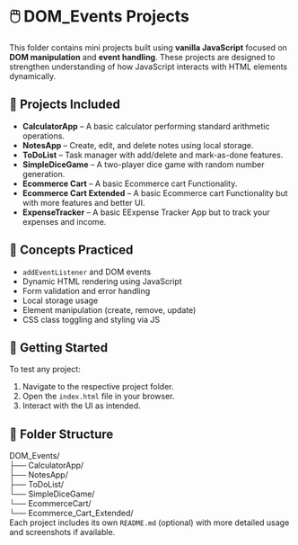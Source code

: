 # 🖱️ DOM_Events Projects

This folder contains mini projects built using **vanilla JavaScript** focused on **DOM manipulation** and **event handling**. These projects are designed to strengthen understanding of how JavaScript interacts with HTML elements dynamically.

## 📂 Projects Included

- **CalculatorApp** – A basic calculator performing standard arithmetic operations.
- **NotesApp** – Create, edit, and delete notes using local storage.
- **ToDoList** – Task manager with add/delete and mark-as-done features.
- **SimpleDiceGame** – A two-player dice game with random number generation.
- **Ecommerce Cart** – A basic Ecommerce cart Functionality.
- **Ecommerce Cart Extended** – A basic Ecommerce cart Functionality but with more features and better UI.
- **ExpenseTracker** – A basic EExpense Tracker App but to track your expenses and income.

## 🧠 Concepts Practiced

- `addEventListener` and DOM events
- Dynamic HTML rendering using JavaScript
- Form validation and error handling
- Local storage usage
- Element manipulation (create, remove, update)
- CSS class toggling and styling via JS

## 🚀 Getting Started

To test any project:

1. Navigate to the respective project folder.
2. Open the `index.html` file in your browser.
3. Interact with the UI as intended.

## 📁 Folder Structure

DOM_Events/<br>
├── CalculatorApp/<br>
├── NotesApp/<br>
├── ToDoList/<br>
└── SimpleDiceGame/<br>
└── EcommerceCart/<br>
└── Ecommerce_Cart_Extended/<br>
Each project includes its own `README.md` (optional) with more detailed usage and screenshots if available.
